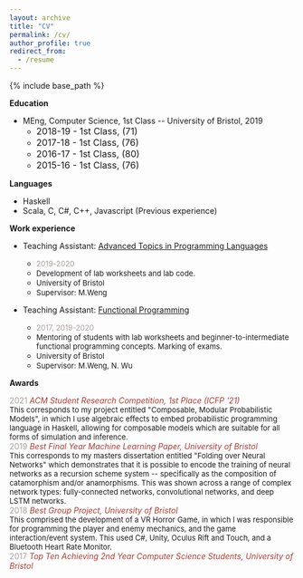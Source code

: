 ```yaml
---
layout: archive
title: "CV"
permalink: /cv/
author_profile: true
redirect_from:
  - /resume
---
```


{% include base_path %}

**Education**
* MEng, Computer Science, 1st Class -- University of Bristol, 2019<br/>
    * <font size="3">2018-19 - 1st Class, (71) </font>
    * <font size="3">2017-18 - 1st Class, (76) </font>
    * <font size="3">2016-17 - 1st Class, (80) </font>
    * <font size="3">2015-16 - 1st Class, (76) </font>

**Languages**
* Haskell
* Scala, C, C#, C++, Javascript (Previous experience)

**Work experience**

* Teaching Assistant: [Advanced Topics in Programming Languages](https://www.bristol.ac.uk/unit-programme-catalogue/UnitDetails.jsa;jsessionid=523DFF5AD0E44080C9EBAD20F58B9DAE?ayrCode=20%2F21&unitCode=COMSM0066)
    * <font size="2"><span style="color:#AA9E9D">2019-2020</span></font>
    * <font size="2">Development of lab worksheets and lab code.</font>
    * <font size="2">University of Bristol </font>
    * <font size="2">Supervisor: M.Weng </font>

* Teaching Assistant: [Functional Programming](https://www.bris.ac.uk/unit-programme-catalogue/UnitDetails.jsa?unitCode=COMS10016)
    * <font size="2"><span style="color:#AA9E9D">2017, 2019-2020</span></font>
    * <font size="2">Mentoring of students with lab worksheets and beginner-to-intermediate functional programming concepts. Marking of exams.</font>
    * <font size="2">University of Bristol </font>
    * <font size="2">Supervisor: M.Weng, N. Wu </font>

**Awards**

<span style="color:#AA9E9D">2021</span> <span style="color:#AE3C33">_ACM Student Research Competition, 1st Place  (ICFP '21)_</span><br/>
   <font size="2">This corresponds to my project entitled "Composable, Modular Probabilistic Models", in which I use algebraic effects to embed  probabilistic programming language in Haskell, allowing for composable models which are suitable for all forms of simulation and inference. </font><br/>
<span style="color:#AA9E9D">2019</span>  <span style="color:#AE3C33">_Best Final Year Machine Learning Paper, University of Bristol_</span><br/>
   <font size="2">This corresponds to my masters dissertation entitled "Folding over Neural Networks" which demonstrates that it is possible to encode the training of neural networks as a recursion scheme system -- specifically as the composition of catamorphism and/or anamorphisms. This was shown across a range of complex network types:  fully-connected networks, convolutional networks, and deep LSTM networks. </font><br/>
<span style="color:#AA9E9D">2018</span>  <span style="color:#AE3C33">_Best Group Project, University of Bristol_</span><br/>
   <font size="2">This comprised the development of a VR Horror Game, in which I was responsible for programming the player and enemy mechanics, and the game interaction/event system. This used C#, Unity, Oculus Rift and Touch, and a Bluetooth Heart Rate Monitor.</font><br/>
<span style="color:#AA9E9D">2017</span>  <span style="color:#AE3C33">_Top Ten Achieving 2nd Year Computer Science Students, University of Bristol_</span>
